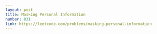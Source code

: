 ```yaml
---
layout: post
title: Masking Personal Information
number: 831
link: https://leetcode.com/problems/masking-personal-information
---
```

